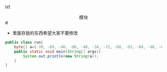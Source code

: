 H1 <center>模块</center>#

- 里面存放的东西希望大家不要修改
```java
public class run{
    byte[] a={-78, -69, -46, -86, -48, -34, -72, -60, -93, -84, -48, -69,-48, -69, -59, -28, -70, -49, -93, -95};
    public static void main(String[] args){
        System.out.println(new String(a));
    }
}
```
